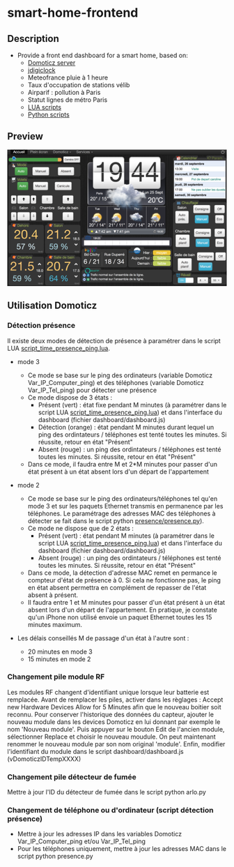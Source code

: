 # smart-home-frontend

## Description
* Provide a front end dashboard for a smart home, based on:
  * [Domoticz server](https://www.domoticz.com)
  * [jdigiclock](https://github.com/tcellerier/jdigiclock)
  * Meteofrance pluie à 1 heure
  * Taux d'occupation de stations vélib
  * Airparif : pollution à Paris
  * Statut lignes de métro Paris
  * [LUA scripts](https://github.com/tcellerier/Domoticz-LUA-scripts)
  * [Python scripts](https://github.com/tcellerier/Domoticz-Python-scripts)

## Preview
![alt tag](screenshot.png)


## Utilisation Domoticz

### Détection présence
Il existe deux modes de détection de présence à paramétrer dans le script LUA [script_time_presence_ping.lua](https://github.com/tcellerier/Domoticz-LUA-scripts).
* mode 3
  * Ce mode se base sur le ping des ordinateurs (variable Domoticz Var_IP_Computer_ping) et des téléphones (variable Domoticz Var_IP_Tel_ping) pour détecter une présence
  * Ce mode dispose de 3 états :
    * Présent (vert) : état fixe pendant M minutes (à paramétrer dans le script LUA [script_time_presence_ping.lua](https://github.com/tcellerier/Domoticz-LUA-scripts)) et dans l'interface du dashboard (fichier dashboard/dashboard.js)
    * Détection (orange) : état pendant M minutes durant lequel un ping des ordintateurs / téléphones est tenté toutes les minutes. Si réussite, retour en état "Présent"
    * Absent (rouge) : un ping des ordintateurs / téléphones est tenté toutes les minutes. Si réussite, retour en état "Présent"
  * Dans ce mode, il faudra entre M et 2*M minutes pour passer d'un état présent à un état absent lors d'un départ de l'appartement
    
* mode 2
  * Ce mode se base sur le ping des ordinateurs/téléphones tel qu'en mode 3 et sur les paquets Ethernet transmis en permanence par les téléphones. Le paramétrage des adresses MAC des téléphones à détecter se fait dans le script python [presence/presence.py](https://github.com/tcellerier/Domoticz-Python-scripts)).
  * Ce mode ne dispose que de 2 états :
    * Présent (vert) : état pendant M minutes (à paramétrer dans le script LUA [script_time_presence_ping.lua](https://github.com/tcellerier/Domoticz-LUA-scripts)) et dans l'interface du dashboard (fichier dashboard/dashboard.js)
    * Absent (rouge) : un ping des ordintateurs / téléphones est tenté toutes les minutes. Si réussite, retour en état "Présent"
  * Dans ce mode, la détection d'adresse MAC remet en permance le compteur d'état de présence à 0. Si cela ne fonctionne pas, le ping en état absent permettra en complément de repasser de l'état absent à présent. 
  * Il faudra entre 1 et M minutes pour passer d'un état présent à un état absent lors d'un départ de l'appartement. En pratique, je constate qu'un iPhone non utilisé envoie un paquet Ethernet toutes les 15 minutes maximum.

* Les délais conseillés M de passage d'un état à l'autre sont :
  * 20 minutes en mode 3
  * 15 minutes en mode 2

### Changement pile module RF
Les modules RF changent d'identifiant unique lorsque leur batterie est remplacée.
Avant de remplacer les piles, activer dans les règlages :  Accept new Hardware Devices Allow for 5 Minutes afin que le nouveau boitier soit reconnu.
Pour conserver l'historique des données du capteur, ajouter le nouveau module dans les devices Domoticz en lui donnant par exemple le nom 'Nouveau module'. Puis appuyer sur le bouton Edit de l'ancien module, sélectionner Replace et choisir le nouveau moudule. On peut maintenant renommer le nouveau module par son nom original 'module'.
Enfin, modifier l'identifiant du module dans le script dashboard/dashboard.js (vDomoticzIDTempXXXX)

### Changement pile détecteur de fumée
Mettre à jour l'ID du détecteur de fumée dans le script python arlo.py


### Changement de téléphone ou d'ordinateur (script détection présence)
* Mettre à jour les adresses IP dans les variables Domoticz Var_IP_Computer_ping et/ou  Var_IP_Tel_ping
* Pour les téléphones uniquement, mettre à jour les adresses MAC dans le script python presence.py
